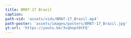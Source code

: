 ```yaml
---
title: BMAT-17 Brazil
caption:
path-vid: 'assets/vids/BMAT-17_Brazil.mp4'
path-poster: 'assets/images/posters/BMAT-17_Brazil.jpg'
yt-url: 'https://youtu.be/3vqhopt0tFQ'
---
```

